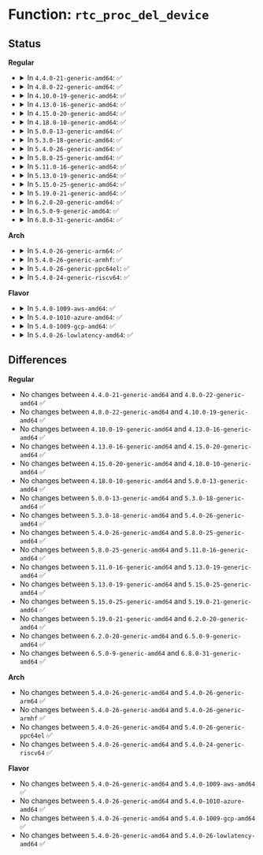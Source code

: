 # Function: <code>rtc_proc_del_device</code>

## Status
<b>Regular</b>
<ul>
<li>
<details>
<summary>In <code>4.4.0-21-generic-amd64</code>: ✅</summary>

```c
void rtc_proc_del_device(struct rtc_device * rtc)
```

```json
{
  "name": "rtc_proc_del_device",
  "collision_type": "Unique Global",
  "inline_type": "No",
  "funcs": [
    {
      "addr": 18446744071585620160,
      "name": "rtc_proc_del_device",
      "external": true,
      "loc": "drivers/rtc/rtc-proc.c:144",
      "file": "drivers/rtc/rtc-proc.c",
      "inline": "seen, unknown",
      "caller_inline": [],
      "caller_func": [
        "drivers/rtc/class.c:rtc_device_unregister"
      ]
    }
  ],
  "symbols": [
    {
      "addr": 18446744071585620160,
      "name": "rtc_proc_del_device",
      "section": ".text",
      "bind": "STB_GLOBAL",
      "size": 42
    }
  ]
}
```
</details>
</li>
<li>
<details>
<summary>In <code>4.8.0-22-generic-amd64</code>: ✅</summary>

```c
void rtc_proc_del_device(struct rtc_device * rtc)
```

```json
{
  "name": "rtc_proc_del_device",
  "collision_type": "Unique Global",
  "inline_type": "No",
  "funcs": [
    {
      "addr": 18446744071586015600,
      "name": "rtc_proc_del_device",
      "external": true,
      "loc": "drivers/rtc/rtc-proc.c:146",
      "file": "drivers/rtc/rtc-proc.c",
      "inline": "seen, unknown",
      "caller_inline": [],
      "caller_func": [
        "drivers/rtc/class.c:rtc_device_unregister"
      ]
    }
  ],
  "symbols": [
    {
      "addr": 18446744071586015600,
      "name": "rtc_proc_del_device",
      "section": ".text",
      "bind": "STB_GLOBAL",
      "size": 42
    }
  ]
}
```
</details>
</li>
<li>
<details>
<summary>In <code>4.10.0-19-generic-amd64</code>: ✅</summary>

```c
void rtc_proc_del_device(struct rtc_device * rtc)
```

```json
{
  "name": "rtc_proc_del_device",
  "collision_type": "Unique Global",
  "inline_type": "No",
  "funcs": [
    {
      "addr": 18446744071586211408,
      "name": "rtc_proc_del_device",
      "external": true,
      "loc": "drivers/rtc/rtc-proc.c:146",
      "file": "drivers/rtc/rtc-proc.c",
      "inline": "seen, unknown",
      "caller_inline": [],
      "caller_func": [
        "drivers/rtc/class.c:rtc_device_unregister"
      ]
    }
  ],
  "symbols": [
    {
      "addr": 18446744071586211408,
      "name": "rtc_proc_del_device",
      "section": ".text",
      "bind": "STB_GLOBAL",
      "size": 42
    }
  ]
}
```
</details>
</li>
<li>
<details>
<summary>In <code>4.13.0-16-generic-amd64</code>: ✅</summary>

```c
void rtc_proc_del_device(struct rtc_device * rtc)
```

```json
{
  "name": "rtc_proc_del_device",
  "collision_type": "Unique Global",
  "inline_type": "No",
  "funcs": [
    {
      "addr": 18446744071586300464,
      "name": "rtc_proc_del_device",
      "external": true,
      "loc": "drivers/rtc/rtc-proc.c:146",
      "file": "drivers/rtc/rtc-proc.c",
      "inline": "seen, unknown",
      "caller_inline": [],
      "caller_func": [
        "drivers/rtc/class.c:rtc_device_unregister"
      ]
    }
  ],
  "symbols": [
    {
      "addr": 18446744071586300464,
      "name": "rtc_proc_del_device",
      "section": ".text",
      "bind": "STB_GLOBAL",
      "size": 42
    }
  ]
}
```
</details>
</li>
<li>
<details>
<summary>In <code>4.15.0-20-generic-amd64</code>: ✅</summary>

```c
void rtc_proc_del_device(struct rtc_device * rtc)
```

```json
{
  "name": "rtc_proc_del_device",
  "collision_type": "Unique Global",
  "inline_type": "No",
  "funcs": [
    {
      "addr": 18446744071586763952,
      "name": "rtc_proc_del_device",
      "external": true,
      "loc": "drivers/rtc/rtc-proc.c:146",
      "file": "drivers/rtc/rtc-proc.c",
      "inline": "seen, unknown",
      "caller_inline": [],
      "caller_func": [
        "drivers/rtc/class.c:rtc_device_unregister"
      ]
    }
  ],
  "symbols": [
    {
      "addr": 18446744071586763952,
      "name": "rtc_proc_del_device",
      "section": ".text",
      "bind": "STB_GLOBAL",
      "size": 42
    }
  ]
}
```
</details>
</li>
<li>
<details>
<summary>In <code>4.18.0-10-generic-amd64</code>: ✅</summary>

```c
void rtc_proc_del_device(struct rtc_device * rtc)
```

```json
{
  "name": "rtc_proc_del_device",
  "collision_type": "Unique Global",
  "inline_type": "No",
  "funcs": [
    {
      "addr": 18446744071587035744,
      "name": "rtc_proc_del_device",
      "external": true,
      "loc": "drivers/rtc/rtc-proc.c:117",
      "file": "drivers/rtc/rtc-proc.c",
      "inline": "seen, unknown",
      "caller_inline": [],
      "caller_func": [
        "drivers/rtc/class.c:rtc_device_unregister"
      ]
    }
  ],
  "symbols": [
    {
      "addr": 18446744071587035744,
      "name": "rtc_proc_del_device",
      "section": ".text",
      "bind": "STB_GLOBAL",
      "size": 42
    }
  ]
}
```
</details>
</li>
<li>
<details>
<summary>In <code>5.0.0-13-generic-amd64</code>: ✅</summary>

```c
void rtc_proc_del_device(struct rtc_device * rtc)
```

```json
{
  "name": "rtc_proc_del_device",
  "collision_type": "Unique Global",
  "inline_type": "No",
  "funcs": [
    {
      "addr": 18446744071587195424,
      "name": "rtc_proc_del_device",
      "external": true,
      "loc": "drivers/rtc/proc.c:91",
      "file": "drivers/rtc/proc.c",
      "inline": "seen, unknown",
      "caller_inline": [],
      "caller_func": [
        "drivers/rtc/class.c:devm_rtc_release_device"
      ]
    }
  ],
  "symbols": [
    {
      "addr": 18446744071587195424,
      "name": "rtc_proc_del_device",
      "section": ".text",
      "bind": "STB_GLOBAL",
      "size": 42
    }
  ]
}
```
</details>
</li>
<li>
<details>
<summary>In <code>5.3.0-18-generic-amd64</code>: ✅</summary>

```c
void rtc_proc_del_device(struct rtc_device * rtc)
```

```json
{
  "name": "rtc_proc_del_device",
  "collision_type": "Unique Global",
  "inline_type": "No",
  "funcs": [
    {
      "addr": 18446744071587460880,
      "name": "rtc_proc_del_device",
      "external": true,
      "loc": "drivers/rtc/proc.c:88",
      "file": "drivers/rtc/proc.c",
      "inline": "seen, unknown",
      "caller_inline": [],
      "caller_func": [
        "drivers/rtc/class.c:devm_rtc_release_device"
      ]
    }
  ],
  "symbols": [
    {
      "addr": 18446744071587460880,
      "name": "rtc_proc_del_device",
      "section": ".text",
      "bind": "STB_GLOBAL",
      "size": 42
    }
  ]
}
```
</details>
</li>
<li>
<details>
<summary>In <code>5.4.0-26-generic-amd64</code>: ✅</summary>

```c
void rtc_proc_del_device(struct rtc_device * rtc)
```

```json
{
  "name": "rtc_proc_del_device",
  "collision_type": "Unique Global",
  "inline_type": "No",
  "funcs": [
    {
      "addr": 18446744071587664000,
      "name": "rtc_proc_del_device",
      "external": true,
      "loc": "drivers/rtc/proc.c:88",
      "file": "drivers/rtc/proc.c",
      "inline": "seen, unknown",
      "caller_inline": [],
      "caller_func": [
        "drivers/rtc/class.c:devm_rtc_release_device"
      ]
    }
  ],
  "symbols": [
    {
      "addr": 18446744071587664000,
      "name": "rtc_proc_del_device",
      "section": ".text",
      "bind": "STB_GLOBAL",
      "size": 42
    }
  ]
}
```
</details>
</li>
<li>
<details>
<summary>In <code>5.8.0-25-generic-amd64</code>: ✅</summary>

```c
void rtc_proc_del_device(struct rtc_device * rtc)
```

```json
{
  "name": "rtc_proc_del_device",
  "collision_type": "Unique Global",
  "inline_type": "No",
  "funcs": [
    {
      "addr": 18446744071588531392,
      "name": "rtc_proc_del_device",
      "external": true,
      "loc": "drivers/rtc/proc.c:88",
      "file": "drivers/rtc/proc.c",
      "inline": "seen, unknown",
      "caller_inline": [],
      "caller_func": [
        "drivers/rtc/class.c:devm_rtc_release_device"
      ]
    }
  ],
  "symbols": [
    {
      "addr": 18446744071588531392,
      "name": "rtc_proc_del_device",
      "section": ".text",
      "bind": "STB_GLOBAL",
      "size": 113
    }
  ]
}
```
</details>
</li>
<li>
<details>
<summary>In <code>5.11.0-16-generic-amd64</code>: ✅</summary>

```c
void rtc_proc_del_device(struct rtc_device * rtc)
```

```json
{
  "name": "rtc_proc_del_device",
  "collision_type": "Unique Global",
  "inline_type": "No",
  "funcs": [
    {
      "addr": 18446744071588555984,
      "name": "rtc_proc_del_device",
      "external": true,
      "loc": "drivers/rtc/proc.c:88",
      "file": "drivers/rtc/proc.c",
      "inline": "seen, unknown",
      "caller_inline": [],
      "caller_func": [
        "drivers/rtc/class.c:devm_rtc_unregister_device"
      ]
    }
  ],
  "symbols": [
    {
      "addr": 18446744071588555984,
      "name": "rtc_proc_del_device",
      "section": ".text",
      "bind": "STB_GLOBAL",
      "size": 113
    }
  ]
}
```
</details>
</li>
<li>
<details>
<summary>In <code>5.13.0-19-generic-amd64</code>: ✅</summary>

```c
void rtc_proc_del_device(struct rtc_device * rtc)
```

```json
{
  "name": "rtc_proc_del_device",
  "collision_type": "Unique Global",
  "inline_type": "No",
  "funcs": [
    {
      "addr": 18446744071588439280,
      "name": "rtc_proc_del_device",
      "external": true,
      "loc": "drivers/rtc/proc.c:88",
      "file": "drivers/rtc/proc.c",
      "inline": "seen, unknown",
      "caller_inline": [],
      "caller_func": [
        "drivers/rtc/class.c:devm_rtc_unregister_device"
      ]
    }
  ],
  "symbols": [
    {
      "addr": 18446744071588439280,
      "name": "rtc_proc_del_device",
      "section": ".text",
      "bind": "STB_GLOBAL",
      "size": 113
    }
  ]
}
```
</details>
</li>
<li>
<details>
<summary>In <code>5.15.0-25-generic-amd64</code>: ✅</summary>

```c
void rtc_proc_del_device(struct rtc_device * rtc)
```

```json
{
  "name": "rtc_proc_del_device",
  "collision_type": "Unique Global",
  "inline_type": "No",
  "funcs": [
    {
      "addr": 18446744071589106736,
      "name": "rtc_proc_del_device",
      "external": true,
      "loc": "drivers/rtc/proc.c:88",
      "file": "drivers/rtc/proc.c",
      "inline": "seen, unknown",
      "caller_inline": [],
      "caller_func": [
        "drivers/rtc/class.c:devm_rtc_unregister_device"
      ]
    }
  ],
  "symbols": [
    {
      "addr": 18446744071589106736,
      "name": "rtc_proc_del_device",
      "section": ".text",
      "bind": "STB_GLOBAL",
      "size": 113
    }
  ]
}
```
</details>
</li>
<li>
<details>
<summary>In <code>5.19.0-21-generic-amd64</code>: ✅</summary>

```c
void rtc_proc_del_device(struct rtc_device * rtc)
```

```json
{
  "name": "rtc_proc_del_device",
  "collision_type": "Unique Global",
  "inline_type": "No",
  "funcs": [
    {
      "addr": 18446744071590553344,
      "name": "rtc_proc_del_device",
      "external": true,
      "loc": "drivers/rtc/proc.c:88",
      "file": "drivers/rtc/proc.c",
      "inline": "seen, unknown",
      "caller_inline": [],
      "caller_func": [
        "drivers/rtc/class.c:devm_rtc_unregister_device"
      ]
    }
  ],
  "symbols": [
    {
      "addr": 18446744071590553344,
      "name": "rtc_proc_del_device",
      "section": ".text",
      "bind": "STB_GLOBAL",
      "size": 141
    }
  ]
}
```
</details>
</li>
<li>
<details>
<summary>In <code>6.2.0-20-generic-amd64</code>: ✅</summary>

```c
void rtc_proc_del_device(struct rtc_device * rtc)
```

```json
{
  "name": "rtc_proc_del_device",
  "collision_type": "Unique Global",
  "inline_type": "No",
  "funcs": [
    {
      "addr": 18446744071592207296,
      "name": "rtc_proc_del_device",
      "external": true,
      "loc": "drivers/rtc/proc.c:88",
      "file": "drivers/rtc/proc.c",
      "inline": "seen, unknown",
      "caller_inline": [],
      "caller_func": [
        "drivers/rtc/class.c:devm_rtc_unregister_device"
      ]
    }
  ],
  "symbols": [
    {
      "addr": 18446744071592207296,
      "name": "rtc_proc_del_device",
      "section": ".text",
      "bind": "STB_GLOBAL",
      "size": 141
    }
  ]
}
```
</details>
</li>
<li>
<details>
<summary>In <code>6.5.0-9-generic-amd64</code>: ✅</summary>

```c
void rtc_proc_del_device(struct rtc_device * rtc)
```

```json
{
  "name": "rtc_proc_del_device",
  "collision_type": "Unique Global",
  "inline_type": "No",
  "funcs": [
    {
      "addr": 18446744071592631504,
      "name": "rtc_proc_del_device",
      "external": true,
      "loc": "drivers/rtc/proc.c:88",
      "file": "drivers/rtc/proc.c",
      "inline": "seen, unknown",
      "caller_inline": [],
      "caller_func": [
        "drivers/rtc/class.c:devm_rtc_unregister_device"
      ]
    }
  ],
  "symbols": [
    {
      "addr": 18446744071592631504,
      "name": "rtc_proc_del_device",
      "section": ".text",
      "bind": "STB_GLOBAL",
      "size": 141
    }
  ]
}
```
</details>
</li>
<li>
<details>
<summary>In <code>6.8.0-31-generic-amd64</code>: ✅</summary>

```c
void rtc_proc_del_device(struct rtc_device * rtc)
```

```json
{
  "name": "rtc_proc_del_device",
  "collision_type": "Unique Global",
  "inline_type": "No",
  "funcs": [
    {
      "addr": 18446744071593376320,
      "name": "rtc_proc_del_device",
      "external": true,
      "loc": "drivers/rtc/proc.c:88",
      "file": "drivers/rtc/proc.c",
      "inline": "seen, unknown",
      "caller_inline": [],
      "caller_func": [
        "drivers/rtc/class.c:devm_rtc_unregister_device"
      ]
    }
  ],
  "symbols": [
    {
      "addr": 18446744071593376320,
      "name": "rtc_proc_del_device",
      "section": ".text",
      "bind": "STB_GLOBAL",
      "size": 141
    }
  ]
}
```
</details>
</li>
</ul>
<b>Arch</b>
<ul>
<li>
<details>
<summary>In <code>5.4.0-26-generic-arm64</code>: ✅</summary>

```c
void rtc_proc_del_device(struct rtc_device * rtc)
```

```json
{
  "name": "rtc_proc_del_device",
  "collision_type": "Unique Global",
  "inline_type": "No",
  "funcs": [
    {
      "addr": 18446603336500819944,
      "name": "rtc_proc_del_device",
      "external": true,
      "loc": "drivers/rtc/proc.c:88",
      "file": "drivers/rtc/proc.c",
      "inline": "seen, unknown",
      "caller_inline": [],
      "caller_func": [
        "drivers/rtc/class.c:devm_rtc_release_device"
      ]
    }
  ],
  "symbols": [
    {
      "addr": 18446603336500819944,
      "name": "rtc_proc_del_device",
      "section": ".text",
      "bind": "STB_GLOBAL",
      "size": 80
    }
  ]
}
```
</details>
</li>
<li>
<details>
<summary>In <code>5.4.0-26-generic-armhf</code>: ✅</summary>

```c
void rtc_proc_del_device(struct rtc_device * rtc)
```

```json
{
  "name": "rtc_proc_del_device",
  "collision_type": "Unique Global",
  "inline_type": "No",
  "funcs": [
    {
      "addr": 3233324624,
      "name": "rtc_proc_del_device",
      "external": true,
      "loc": "drivers/rtc/proc.c:88",
      "file": "drivers/rtc/proc.c",
      "inline": "seen, unknown",
      "caller_inline": [],
      "caller_func": [
        "drivers/rtc/class.c:devm_rtc_release_device"
      ]
    }
  ],
  "symbols": [
    {
      "addr": 3233324624,
      "name": "rtc_proc_del_device",
      "section": ".text",
      "bind": "STB_GLOBAL",
      "size": 52
    }
  ]
}
```
</details>
</li>
<li>
<details>
<summary>In <code>5.4.0-26-generic-ppc64el</code>: ✅</summary>

```c
void rtc_proc_del_device(struct rtc_device * rtc)
```

```json
{
  "name": "rtc_proc_del_device",
  "collision_type": "Unique Global",
  "inline_type": "No",
  "funcs": [
    {
      "addr": 13835058055294277760,
      "name": "rtc_proc_del_device",
      "external": true,
      "loc": "drivers/rtc/proc.c:88",
      "file": "drivers/rtc/proc.c",
      "inline": "seen, unknown",
      "caller_inline": [],
      "caller_func": [
        "drivers/rtc/class.c:devm_rtc_release_device"
      ]
    }
  ],
  "symbols": [
    {
      "addr": 13835058055294277760,
      "name": "rtc_proc_del_device",
      "section": ".text",
      "bind": "STB_GLOBAL",
      "size": 100
    }
  ]
}
```
</details>
</li>
<li>
<details>
<summary>In <code>5.4.0-24-generic-riscv64</code>: ✅</summary>

```c
void rtc_proc_del_device(struct rtc_device * rtc)
```

```json
{
  "name": "rtc_proc_del_device",
  "collision_type": "Unique Global",
  "inline_type": "No",
  "funcs": [
    {
      "addr": 18446743936277635840,
      "name": "rtc_proc_del_device",
      "external": true,
      "loc": "drivers/rtc/proc.c:88",
      "file": "drivers/rtc/proc.c",
      "inline": "seen, unknown",
      "caller_inline": [],
      "caller_func": [
        "drivers/rtc/class.c:devm_rtc_release_device"
      ]
    }
  ],
  "symbols": [
    {
      "addr": 18446743936277635840,
      "name": "rtc_proc_del_device",
      "section": ".text",
      "bind": "STB_GLOBAL",
      "size": 72
    }
  ]
}
```
</details>
</li>
</ul>
<b>Flavor</b>
<ul>
<li>
<details>
<summary>In <code>5.4.0-1009-aws-amd64</code>: ✅</summary>

```c
void rtc_proc_del_device(struct rtc_device * rtc)
```

```json
{
  "name": "rtc_proc_del_device",
  "collision_type": "Unique Global",
  "inline_type": "No",
  "funcs": [
    {
      "addr": 18446744071587347760,
      "name": "rtc_proc_del_device",
      "external": true,
      "loc": "drivers/rtc/proc.c:88",
      "file": "drivers/rtc/proc.c",
      "inline": "seen, unknown",
      "caller_inline": [],
      "caller_func": [
        "drivers/rtc/class.c:devm_rtc_release_device"
      ]
    }
  ],
  "symbols": [
    {
      "addr": 18446744071587347760,
      "name": "rtc_proc_del_device",
      "section": ".text",
      "bind": "STB_GLOBAL",
      "size": 42
    }
  ]
}
```
</details>
</li>
<li>
<details>
<summary>In <code>5.4.0-1010-azure-amd64</code>: ✅</summary>

```c
void rtc_proc_del_device(struct rtc_device * rtc)
```

```json
{
  "name": "rtc_proc_del_device",
  "collision_type": "Unique Global",
  "inline_type": "No",
  "funcs": [
    {
      "addr": 18446744071587116064,
      "name": "rtc_proc_del_device",
      "external": true,
      "loc": "drivers/rtc/proc.c:88",
      "file": "drivers/rtc/proc.c",
      "inline": "seen, unknown",
      "caller_inline": [],
      "caller_func": [
        "drivers/rtc/class.c:devm_rtc_release_device"
      ]
    }
  ],
  "symbols": [
    {
      "addr": 18446744071587116064,
      "name": "rtc_proc_del_device",
      "section": ".text",
      "bind": "STB_GLOBAL",
      "size": 42
    }
  ]
}
```
</details>
</li>
<li>
<details>
<summary>In <code>5.4.0-1009-gcp-amd64</code>: ✅</summary>

```c
void rtc_proc_del_device(struct rtc_device * rtc)
```

```json
{
  "name": "rtc_proc_del_device",
  "collision_type": "Unique Global",
  "inline_type": "No",
  "funcs": [
    {
      "addr": 18446744071587615248,
      "name": "rtc_proc_del_device",
      "external": true,
      "loc": "drivers/rtc/proc.c:88",
      "file": "drivers/rtc/proc.c",
      "inline": "seen, unknown",
      "caller_inline": [],
      "caller_func": [
        "drivers/rtc/class.c:devm_rtc_release_device"
      ]
    }
  ],
  "symbols": [
    {
      "addr": 18446744071587615248,
      "name": "rtc_proc_del_device",
      "section": ".text",
      "bind": "STB_GLOBAL",
      "size": 42
    }
  ]
}
```
</details>
</li>
<li>
<details>
<summary>In <code>5.4.0-26-lowlatency-amd64</code>: ✅</summary>

```c
void rtc_proc_del_device(struct rtc_device * rtc)
```

```json
{
  "name": "rtc_proc_del_device",
  "collision_type": "Unique Global",
  "inline_type": "No",
  "funcs": [
    {
      "addr": 18446744071587726464,
      "name": "rtc_proc_del_device",
      "external": true,
      "loc": "drivers/rtc/proc.c:88",
      "file": "drivers/rtc/proc.c",
      "inline": "seen, unknown",
      "caller_inline": [],
      "caller_func": [
        "drivers/rtc/class.c:devm_rtc_release_device"
      ]
    }
  ],
  "symbols": [
    {
      "addr": 18446744071587726464,
      "name": "rtc_proc_del_device",
      "section": ".text",
      "bind": "STB_GLOBAL",
      "size": 42
    }
  ]
}
```
</details>
</li>
</ul>

## Differences
<b>Regular</b>
<ul>
<li>
No changes between <code>4.4.0-21-generic-amd64</code> and <code>4.8.0-22-generic-amd64</code> ✅
</li>
<li>
No changes between <code>4.8.0-22-generic-amd64</code> and <code>4.10.0-19-generic-amd64</code> ✅
</li>
<li>
No changes between <code>4.10.0-19-generic-amd64</code> and <code>4.13.0-16-generic-amd64</code> ✅
</li>
<li>
No changes between <code>4.13.0-16-generic-amd64</code> and <code>4.15.0-20-generic-amd64</code> ✅
</li>
<li>
No changes between <code>4.15.0-20-generic-amd64</code> and <code>4.18.0-10-generic-amd64</code> ✅
</li>
<li>
No changes between <code>4.18.0-10-generic-amd64</code> and <code>5.0.0-13-generic-amd64</code> ✅
</li>
<li>
No changes between <code>5.0.0-13-generic-amd64</code> and <code>5.3.0-18-generic-amd64</code> ✅
</li>
<li>
No changes between <code>5.3.0-18-generic-amd64</code> and <code>5.4.0-26-generic-amd64</code> ✅
</li>
<li>
No changes between <code>5.4.0-26-generic-amd64</code> and <code>5.8.0-25-generic-amd64</code> ✅
</li>
<li>
No changes between <code>5.8.0-25-generic-amd64</code> and <code>5.11.0-16-generic-amd64</code> ✅
</li>
<li>
No changes between <code>5.11.0-16-generic-amd64</code> and <code>5.13.0-19-generic-amd64</code> ✅
</li>
<li>
No changes between <code>5.13.0-19-generic-amd64</code> and <code>5.15.0-25-generic-amd64</code> ✅
</li>
<li>
No changes between <code>5.15.0-25-generic-amd64</code> and <code>5.19.0-21-generic-amd64</code> ✅
</li>
<li>
No changes between <code>5.19.0-21-generic-amd64</code> and <code>6.2.0-20-generic-amd64</code> ✅
</li>
<li>
No changes between <code>6.2.0-20-generic-amd64</code> and <code>6.5.0-9-generic-amd64</code> ✅
</li>
<li>
No changes between <code>6.5.0-9-generic-amd64</code> and <code>6.8.0-31-generic-amd64</code> ✅
</li>
</ul>
<b>Arch</b>
<ul>
<li>
No changes between <code>5.4.0-26-generic-amd64</code> and <code>5.4.0-26-generic-arm64</code> ✅
</li>
<li>
No changes between <code>5.4.0-26-generic-amd64</code> and <code>5.4.0-26-generic-armhf</code> ✅
</li>
<li>
No changes between <code>5.4.0-26-generic-amd64</code> and <code>5.4.0-26-generic-ppc64el</code> ✅
</li>
<li>
No changes between <code>5.4.0-26-generic-amd64</code> and <code>5.4.0-24-generic-riscv64</code> ✅
</li>
</ul>
<b>Flavor</b>
<ul>
<li>
No changes between <code>5.4.0-26-generic-amd64</code> and <code>5.4.0-1009-aws-amd64</code> ✅
</li>
<li>
No changes between <code>5.4.0-26-generic-amd64</code> and <code>5.4.0-1010-azure-amd64</code> ✅
</li>
<li>
No changes between <code>5.4.0-26-generic-amd64</code> and <code>5.4.0-1009-gcp-amd64</code> ✅
</li>
<li>
No changes between <code>5.4.0-26-generic-amd64</code> and <code>5.4.0-26-lowlatency-amd64</code> ✅
</li>
</ul>
